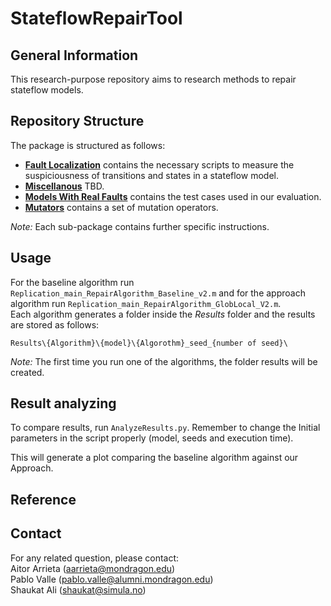 # StateflowRepairTool

## General Information

This research-purpose repository aims to research methods to repair stateflow models. 

## Repository Structure
The package is structured as follows:

* [__Fault Localization__](/FaultLocalization) contains the necessary scripts to measure the suspiciousness of transitions and states in a stateflow model.
* [__Miscellanous__](/Miscellanous) TBD.
* [__Models With Real Faults__](/ModelsWithRealFaults) contains the test cases used in our evaluation. 
* [__Mutators__](/Mutators) contains a set of mutation operators.

_Note:_ Each sub-package contains further specific instructions.

## Usage

For the baseline algorithm run ```Replication_main_RepairAlgorithm_Baseline_v2.m``` and for the approach algorithm run ```Replication_main_RepairAlgorithm_GlobLocal_V2.m```. <br />
Each algorithm generates a folder inside the _Results_ folder and the results are stored as follows:

```
Results\{Algorithm}\{model}\{Algorothm}_seed_{number of seed}\
```

_Note:_ The first time you run one of the algorithms, the folder results will be created.

## Result analyzing

To compare results, run ```AnalyzeResults.py```. Remember to change the Initial parameters in the script properly (model, seeds and execution time).

This will generate a plot comparing the baseline algorithm against our Approach.


## Reference

## Contact

For any related question, please contact:<br /> Aitor Arrieta ([aarrieta@mondragon.edu](mailto:aarrieta@mondragon.edu))<br /> Pablo Valle ([pablo.valle@alumni.mondragon.edu](mailto:pablo.valle@alumni.mondragon.edu)) <br /> Shaukat Ali ([shaukat@simula.no](mailto:shaukat@simula.no))



